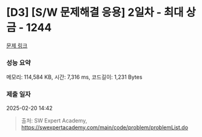 # [D3] [S/W 문제해결 응용] 2일차 - 최대 상금 - 1244 

[문제 링크](https://swexpertacademy.com/main/code/problem/problemDetail.do?contestProbId=AV15Khn6AN0CFAYD) 

### 성능 요약

메모리: 114,584 KB, 시간: 7,316 ms, 코드길이: 1,231 Bytes

### 제출 일자

2025-02-20 14:42



> 출처: SW Expert Academy, https://swexpertacademy.com/main/code/problem/problemList.do